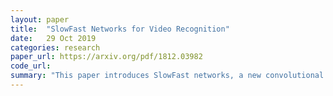 ```yaml
---
layout: paper
title:  "SlowFast Networks for Video Recognition"
date:   29 Oct 2019
categories: research
paper_url: https://arxiv.org/pdf/1812.03982
code_url: 
summary: "This paper introduces SlowFast networks, a new convolutional architecture for video recognition tasks. These networks have two pathways: a Slow pathway operating at low frame rates to capture spatial semantics, and a Fast pathway working at high frame rates with reduced channel capacity to efficiently capture motion details. The SlowFast models achieve top accuracy on major video benchmarks like Kinetics, Charades, and AVA, significantly improving performance for action classification and detection tasks."
---
```


